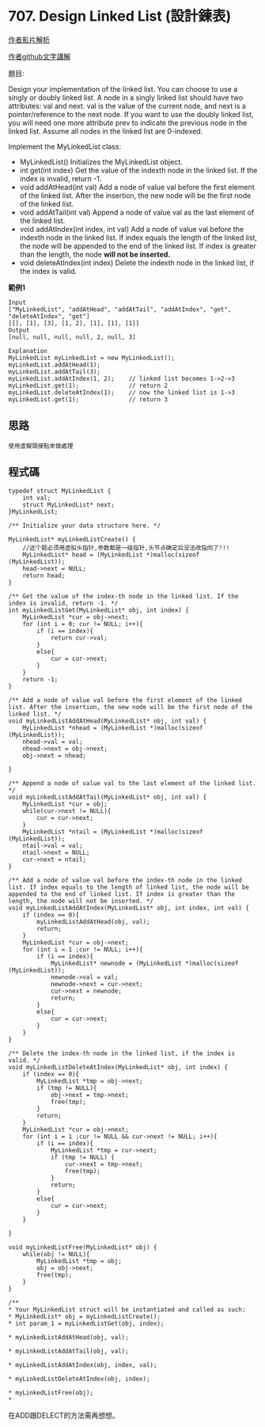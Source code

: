 # 707. Design Linked List (設計鍊表)

[作者影片解析](https://www.bilibili.com/video/BV1FU4y1X7WD/?p=7&spm_id_from=pageDriver&vd_source=e5c4608edb1022c777c24216627ab94c)

[作者github文字講解](https://github.com/youngyangyang04/leetcode-master/blob/master/problems/0707.%E8%AE%BE%E8%AE%A1%E9%93%BE%E8%A1%A8.md)

題目:

Design your implementation of the linked list. You can choose to use a singly or doubly linked list.
A node in a singly linked list should have two attributes: val and next. val is the value of the current node, and next is a pointer/reference to the next node.
If you want to use the doubly linked list, you will need one more attribute prev to indicate the previous node in the linked list. Assume all nodes in the linked list are 0-indexed.

Implement the MyLinkedList class:

+ MyLinkedList() Initializes the MyLinkedList object.
+ int get(int index) Get the value of the indexth node in the linked list. If the index is invalid, return -1.
+ void addAtHead(int val) Add a node of value val before the first element of the linked list. After the insertion, the new node will be the first node of the linked list.
+ void addAtTail(int val) Append a node of value val as the last element of the linked list.
+ void addAtIndex(int index, int val) Add a node of value val before the indexth node in the linked list. If index equals the length of the linked list, the node will be appended to the end of the linked list. If index is greater than the length, the node **will not be inserted.**
+ void deleteAtIndex(int index) Delete the indexth node in the linked list, if the index is valid.

**範例1**

    Input
    ["MyLinkedList", "addAtHead", "addAtTail", "addAtIndex", "get", "deleteAtIndex", "get"]
    [[], [1], [3], [1, 2], [1], [1], [1]]
    Output
    [null, null, null, null, 2, null, 3]

    Explanation
    MyLinkedList myLinkedList = new MyLinkedList();
    myLinkedList.addAtHead(1);
    myLinkedList.addAtTail(3);
    myLinkedList.addAtIndex(1, 2);    // linked list becomes 1->2->3
    myLinkedList.get(1);              // return 2
    myLinkedList.deleteAtIndex(1);    // now the linked list is 1->3
    myLinkedList.get(1);              // return 3

## 思路

    使用虛擬頭接點來做處理

## 程式碼

    typedef struct MyLinkedList {
        int val;
        struct MyLinkedList* next;
    }MyLinkedList;

    /** Initialize your data structure here. */

    MyLinkedList* myLinkedListCreate() {
        //这个题必须用虚拟头指针,参数都是一级指针,头节点确定后没法改指向了!!!
        MyLinkedList* head = (MyLinkedList *)malloc(sizeof (MyLinkedList));
        head->next = NULL;
        return head;
    }

    /** Get the value of the index-th node in the linked list. If the index is invalid, return -1. */
    int myLinkedListGet(MyLinkedList* obj, int index) {
        MyLinkedList *cur = obj->next;
        for (int i = 0; cur != NULL; i++){
            if (i == index){
                return cur->val;
            }
            else{
                cur = cur->next;
            }
        }
        return -1;
    }

    /** Add a node of value val before the first element of the linked list. After the insertion, the new node will be the first node of the linked list. */
    void myLinkedListAddAtHead(MyLinkedList* obj, int val) {
        MyLinkedList *nhead = (MyLinkedList *)malloc(sizeof (MyLinkedList));
        nhead->val = val;
        nhead->next = obj->next;
        obj->next = nhead;

    }

    /** Append a node of value val to the last element of the linked list. */
    void myLinkedListAddAtTail(MyLinkedList* obj, int val) {
        MyLinkedList *cur = obj;
        while(cur->next != NULL){
            cur = cur->next;
        }
        MyLinkedList *ntail = (MyLinkedList *)malloc(sizeof (MyLinkedList));
        ntail->val = val;
        ntail->next = NULL;
        cur->next = ntail;
    }

    /** Add a node of value val before the index-th node in the linked list. If index equals to the length of linked list, the node will be appended to the end of linked list. If index is greater than the length, the node will not be inserted. */
    void myLinkedListAddAtIndex(MyLinkedList* obj, int index, int val) {
        if (index == 0){
            myLinkedListAddAtHead(obj, val);
            return;
        }
        MyLinkedList *cur = obj->next;
        for (int i = 1 ;cur != NULL; i++){
            if (i == index){
                MyLinkedList* newnode = (MyLinkedList *)malloc(sizeof (MyLinkedList));
                newnode->val = val;
                newnode->next = cur->next;
                cur->next = newnode;
                return;
            }
            else{
                cur = cur->next;
            }
        }
    }

    /** Delete the index-th node in the linked list, if the index is valid. */
    void myLinkedListDeleteAtIndex(MyLinkedList* obj, int index) {
        if (index == 0){
            MyLinkedList *tmp = obj->next;
            if (tmp != NULL){
                obj->next = tmp->next;
                free(tmp);     
            }
            return;
        }
        MyLinkedList *cur = obj->next;
        for (int i = 1 ;cur != NULL && cur->next != NULL; i++){
            if (i == index){
                MyLinkedList *tmp = cur->next;
                if (tmp != NULL) {
                    cur->next = tmp->next;
                    free(tmp);
                }
                return;
            }
            else{
                cur = cur->next;
            }
        }
        
    }

    void myLinkedListFree(MyLinkedList* obj) {
        while(obj != NULL){
            MyLinkedList *tmp = obj;
            obj = obj->next;
            free(tmp);
        }
    }

    /**
    * Your MyLinkedList struct will be instantiated and called as such:
    * MyLinkedList* obj = myLinkedListCreate();
    * int param_1 = myLinkedListGet(obj, index);
    
    * myLinkedListAddAtHead(obj, val);
    
    * myLinkedListAddAtTail(obj, val);
    
    * myLinkedListAddAtIndex(obj, index, val);
    
    * myLinkedListDeleteAtIndex(obj, index);
    
    * myLinkedListFree(obj);
    *

在ADD跟DELECT的方法需再想想。
